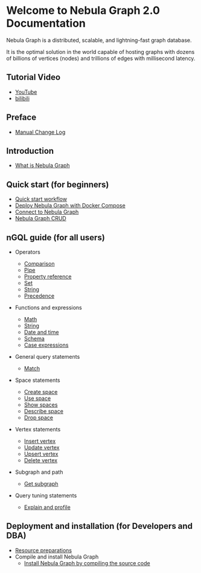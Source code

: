 # Welcome to Nebula Graph 2.0 Documentation

Nebula Graph is a distributed, scalable, and lightning-fast graph database.

It is the optimal solution in the world capable of hosting graphs with dozens of billions of vertices (nodes) and trillions of edges with millisecond latency.

## Tutorial Video

* [YouTube](https://www.youtube.com/channel/UC73V8q795eSEMxDX4Pvdwmw/)
* [bilibili](https://space.bilibili.com/472621355)

## Preface

* [Manual Change Log](CHANGELOG.md)

## Introduction

* [What is Nebula Graph](1.introduction/1.what-is-nebula-graph.md)

## Quick start (for beginners)

* [Quick start workflow](2.quick-start/1.quick-start-workflow.md)
* [Deploy Nebula Graph with Docker Compose](docs-2.0/2.quick-start/2.deploy-nebula-graph-with-docker-compose.md)
* [Connect to Nebula Graph](docs-2.0/2.quick-start/3.connect-to-nebula-graph.md)
* [Nebula Graph CRUD](docs-2.0/2.quick-start/4.nebula-graph-crud.md)

## nGQL guide (for all users)

* Operators
  * [Comparison](docs-2.0/3.ngql-guide/5.operators/1.comparison.md)
  * [Pipe](docs-2.0/3.ngql-guide/5.operators/4.pipe.md)
  * [Property reference](docs-2.0/3.ngql-guide/5.operators/5.property-reference.md)
  * [Set](docs-2.0/3.ngql-guide/5.operators/6.set.md)
  * [String](docs-2.0/3.ngql-guide/5.operators/7.string.md)
  * [Precedence](docs-2.0/3.ngql-guide/5.operators/9.precedence.md)

* Functions and expressions
  * [Math](docs-2.0/3.ngql-guide/6.funtions-and-expressions/1.math.md)
  * [String](docs-2.0/3.ngql-guide/6.funtions-and-expressions/2.string.md)
  * [Date and time](docs-2.0/3.ngql-guide/6.funtions-and-expressions/3.date-and-time.md)
  * [Schema](docs-2.0/3.ngql-guide/6.funtions-and-expressions/4.schema.md)
  * [Case expressions](docs-2.0/3.ngql-guide/6.funtions-and-expressions/5.case-expressions.md)

* General query statements
  * [Match](docs-2.0/3.ngql-guide/7.general-query-statements/2.match.md)

* Space statements
  * [Create space](docs-2.0/3.ngql-guide/9.space-statements.md/1.create-space.md)
  * [Use space](docs-2.0/3.ngql-guide/9.space-statements.md/2.use-space.md)
  * [Show spaces](docs-2.0/3.ngql-guide/9.space-statements.md/3.show-spaces.md)
  * [Describe space](2.query-language/4.statement-syntax/1.data-definition-statements/create-edge-syntax.md)
  * [Drop space](docs-2.0/3.ngql-guide/9.space-statements.md/5.drop-space.md)

* Vertex statements
  * [Insert vertex](docs-2.0/3.ngql-guide/12.vertex-statements/1.insert-vertex.md)
  * [Update vertex](docs-2.0/3.ngql-guide/12.vertex-statements/2.update-vertex.md)
  * [Upsert vertex](docs-2.0/3.ngql-guide/12.vertex-statements/3.upsert-vertex.md)
  * [Delete vertex](docs-2.0/3.ngql-guide/12.vertex-statements/4.delete-vertex.md)

* Subgraph and path
  * [Get subgraph](docs-2.0/3.ngql-guide/15.subgraph-and-path/1.get-subgraph.md)

* Query tuning statements
  * [Explain and profile](docs-2.0/3.ngql-guide/16.query-tuning-statements/1.explain-and-profile.md)

## Deployment and installation (for Developers and DBA)

* [Resource preparations](docs-2.0/4.deployment-and-installation/1.resource-preparations.md)
* Compile and install Nebula Graph
  * [Install Nebula Graph by compiling the source code](docs-2.0/4.deployment-and-installation/2.compile-and-install-nebula-graph/1.install-nebula-graph-by-compiling-the-source-code.md)
